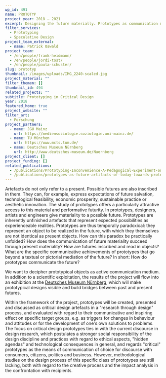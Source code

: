 ```yaml
---
wp_id: 491
name: PROTOTYP
project_year: 2018 – 2021
excerpt: Designing the future materially. Prototypes as communication medium of the new.
filter_services:
  - Prototyping
  - Speculative Design
project_team_external:
  - name: Patrick Oswald
project_team:
  - /en/people/frank-heidmann/
  - /en/people/jordi-tost/
  - /en/people/paula-schuster/
slug: prototyp
thumbnail: /images/uploads/IMG_2240-scaled.jpg
project_material: ""
filter_themen: []
thumbnail_id: 494
related_projects: ""
subtitle: Prototyping in Critical Design
year: 2018
featured_home: true
project_website: ""
filter_art:
  - Forschung
project_partners:
  - name: JGU Mainz
    url: https://mediensoziologie.soziologie.uni-mainz.de/
  - name: TU München
    url: https://www.mcts.tum.de/
  - name: Deutsches Museum Nürnberg
    url: http://www.deutsches-museum.de/Nuernberg
project_client: []
project_funding: []
related_publications:
  - /publications/Prototyping-Inconvenience-A-Pedagogical-Experiment-on-Designing-for-Debate-in-Design-Education/
  - /publications/prototypes-as-future-artifacts-of-today-towards-prototyping-alternative-futures/
---
```

Artefacts do not only refer to a present. Possible futures are also inscribed in them. They can, for example, express expectations of future salvation, technological feasibility, economic prosperity, sustainable practice or aesthetic innovation. The study of prototypes offers a particularly attractive access to this material and performative futurity. In prototypes, designers, artists and engineers give materiality to a possible future. Prototypes are inherently unfinished artefacts that represent expected possibilities as experienceable realities. Prototypes are thus temporally paradoxical: they represent an object to be realized in the future, with which they themselves are not identical as present objects. How can this paradox be practically unfolded? How does the communication of future materiality succeed through present materiality? How are futures inscribed and read in objects? What are the specific communicative achievements of prototypes that go beyond a textual or pictorial mediation of the future? In short: How do prototypes communicate the future?

We want to decipher prototypical objects as active communication medium. In addition to a scientific exploitation, the results of the project will flow into an exhibition at the [Deutsches Museum Nürnberg](https://www.deutsches-museum.de/Nuernberg), which will make prototypical designs visible and build bridges between past and present futures.

Within the framework of the project, prototypes will be created, presented and discussed as critical design artefacts in a "research through design" process, and evaluated with regard to their communicative and inspiring effect on specific target groups, e.g. as triggers for changes in behaviour and attitudes or for the development of one's own solutions to problems. The focus on critical design prototypes ties in with the current discourse in design research, which postulates a stronger social responsibility of the design discipline and practices with regard to ethical aspects, "hidden agendas" and technological consequences in general, and regards "critical" prototypes as the means of communication of choice for discourse with consumers, citizens, politics and business. However, methodological studies on the design process of this specific class of prototypes are still lacking, both with regard to the creative process and the impact analysis in the confrontation with recipients.
